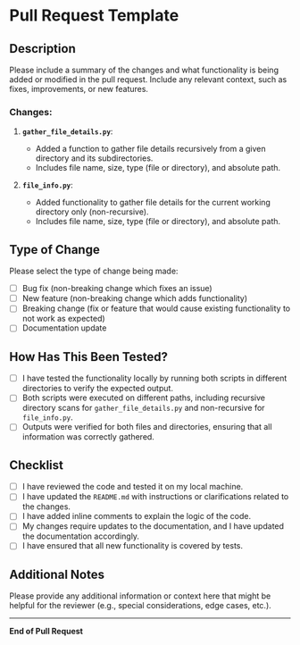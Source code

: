 # Pull Request Template

## Description

Please include a summary of the changes and what functionality is being added or modified in the pull request. Include any relevant context, such as fixes, improvements, or new features.

### Changes:
1. **`gather_file_details.py`**:
   - Added a function to gather file details recursively from a given directory and its subdirectories.
   - Includes file name, size, type (file or directory), and absolute path.

2. **`file_info.py`**:
   - Added functionality to gather file details for the current working directory only (non-recursive).
   - Includes file name, size, type (file or directory), and absolute path.

## Type of Change

Please select the type of change being made:

- [ ] Bug fix (non-breaking change which fixes an issue)
- [ ] New feature (non-breaking change which adds functionality)
- [ ] Breaking change (fix or feature that would cause existing functionality to not work as expected)
- [ ] Documentation update

## How Has This Been Tested?

- [ ] I have tested the functionality locally by running both scripts in different directories to verify the expected output.
- [ ] Both scripts were executed on different paths, including recursive directory scans for `gather_file_details.py` and non-recursive for `file_info.py`.
- [ ] Outputs were verified for both files and directories, ensuring that all information was correctly gathered.

## Checklist

- [ ] I have reviewed the code and tested it on my local machine.
- [ ] I have updated the `README.md` with instructions or clarifications related to the changes.
- [ ] I have added inline comments to explain the logic of the code.
- [ ] My changes require updates to the documentation, and I have updated the documentation accordingly.
- [ ] I have ensured that all new functionality is covered by tests.

## Additional Notes

Please provide any additional information or context here that might be helpful for the reviewer (e.g., special considerations, edge cases, etc.).

---

**End of Pull Request**
